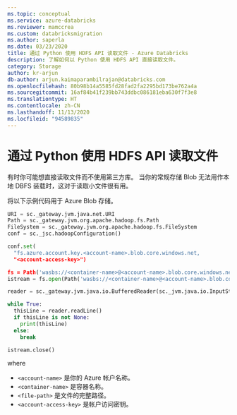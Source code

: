 ```yaml
---
ms.topic: conceptual
ms.service: azure-databricks
ms.reviewer: mamccrea
ms.custom: databricksmigration
ms.author: saperla
ms.date: 03/23/2020
title: 通过 Python 使用 HDFS API 读取文件 - Azure Databricks
description: 了解如何以 Python 使用 HDFS API 直接读取文件。
category: Storage
author: kr-arjun
db-author: arjun.kaimaparambilrajan@databricks.com
ms.openlocfilehash: 80b98b14a5585fd28fad2fa2295bd173be762a4a
ms.sourcegitcommit: 16af84b41f239bb743ddbc086181eba630f7f3e8
ms.translationtype: HT
ms.contentlocale: zh-CN
ms.lasthandoff: 11/13/2020
ms.locfileid: "94589835"
---
```

# <a name="use-the-hdfs-api-to-read-files-in-python"></a>通过 Python 使用 HDFS API 读取文件

有时你可能想直接读取文件而不使用第三方库。 当你的常规存储 Blob 无法用作本地 DBFS 装载时，这对于读取小文件很有用。

将以下示例代码用于 Azure Blob 存储。

```python
URI = sc._gateway.jvm.java.net.URI
Path = sc._gateway.jvm.org.apache.hadoop.fs.Path
FileSystem = sc._gateway.jvm.org.apache.hadoop.fs.FileSystem
conf = sc._jsc.hadoopConfiguration()

conf.set(
  "fs.azure.account.key.<account-name>.blob.core.windows.net,
  "<account-access-key>")

fs = Path('wasbs://<container-name>@<account-name>.blob.core.windows.net/<file-path>/').getFileSystem(sc._jsc.hadoopConfiguration())
istream = fs.open(Path('wasbs://<container-name>@<account-name>.blob.core.windows.net/<file-path>/'))

reader = sc._gateway.jvm.java.io.BufferedReader(sc._jvm.java.io.InputStreamReader(istream))

while True:
  thisLine = reader.readLine()
  if thisLine is not None:
    print(thisLine)
  else:
    break

istream.close()
```

where

* `<account-name>` 是你的 Azure 帐户名称。
* `<container-name>` 是容器名称。
* `<file-path>` 是文件的完整路径。
* `<account-access-key>` 是帐户访问密钥。